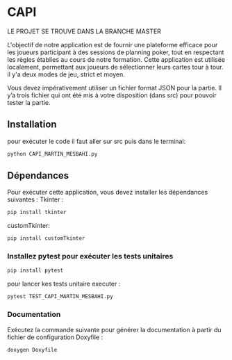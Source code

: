 # CAPI
LE PROJET SE TROUVE DANS LA BRANCHE MASTER 

L'objectif de notre application est de fournir une plateforme efficace pour les joueurs participant à des sessions de planning poker, tout en respectant les règles établies au cours de notre formation. Cette application est utilisée localement, permettant aux joueurs de sélectionner leurs cartes tour à tour. 
il y'a deux modes de jeu, strict et moyen.

Vous devez impérativement utiliser un fichier format JSON pour la partie. Il y’a trois fichier qui ont été mis à votre disposition (dans src) pour pouvoir tester la partie.




## Installation
pour exécuter le code il faut aller sur src puis dans le terminal: 
```bash
python CAPI_MARTIN_MESBAHI.py
```


## Dépendances

Pour exécuter cette application, vous devez installer les dépendances suivantes :
Tkinter : 
```bash
pip install tkinter
```
customTkinter: 
```bash
pip install customTkinter
```

### Installez pytest pour exécuter les tests unitaires
```bash
pip install pytest
```
pour lancer kes tests unitaire executer :
```bash
pytest TEST_CAPI_MARTIN_MESBAHI.py
```
### Documentation 
Exécutez la commande suivante pour générer la documentation à partir du fichier de configuration Doxyfile :
```bash
doxygen Doxyfile
```



